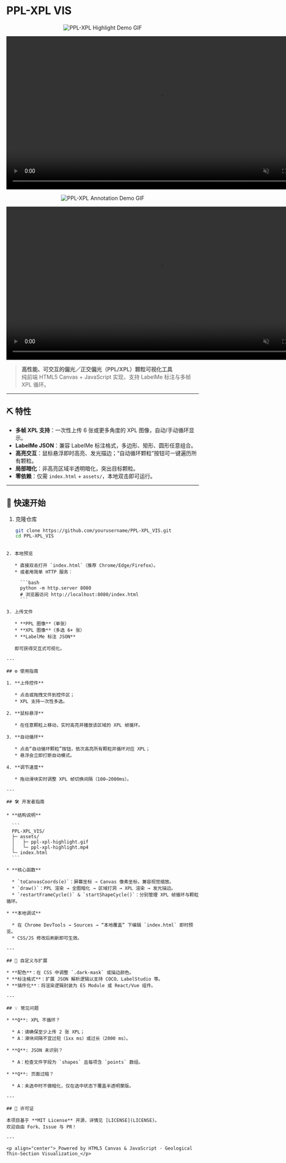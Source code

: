 # PPL-XPL VIS

<p align="center">
  <img src="assets/ppl-xpl_highlight.gif" alt="PPL-XPL Highlight Demo GIF" />
</p>
<p align="center">
  <video controls autoplay loop muted width="800">
    <source src="assets/ppl-xpl_highlight.mp4" type="video/mp4">
    您的浏览器不支持视频播放，请 <a href="assets/ppl-xpl_highlight.mp4">点击这里观看</a>。
  </video>
</p>
<p align="center">
  <img src="assets/ppl-xpl-ins-vis.gif" alt="PPL-XPL Annotation Demo GIF" />
</p>
<p align="center">
  <video controls autoplay loop muted width="800">
    <source src="assets/PPL-XPL-INS-VIS.mp4" type="video/mp4">
    您的浏览器不支持视频播放，请 <a href="assets/PPL-XPL-INS-VIS.mp4">点击这里观看</a>。
  </video>
</p>

> **高性能、可交互的偏光／正交偏光（PPL/XPL）颗粒可视化工具**  
> 纯前端 HTML5 Canvas + JavaScript 实现，支持 LabelMe 标注与多帧 XPL 循环。

---

## ⛏️ 特性

- **多帧 XPL 支持**：一次性上传 6 张或更多角度的 XPL 图像，自动/手动循环显示。  
- **LabelMe JSON**：兼容 LabelMe 标注格式，多边形、矩形、圆形任意组合。  
- **高亮交互**：鼠标悬浮即时高亮、发光描边；“自动循环颗粒”按钮可一键遍历所有颗粒。  
- **局部暗化**：非高亮区域半透明暗化，突出目标颗粒。  
- **零依赖**：仅需 `index.html` + `assets/`，本地双击即可运行。

---

## 🚀 快速开始

1. 克隆仓库  
   ```bash
   git clone https://github.com/yourusername/PPL-XPL_VIS.git
   cd PPL-XPL_VIS
````

2. 本地预览

   * 直接双击打开 `index.html`（推荐 Chrome/Edge/Firefox）。
   * 或者用简单 HTTP 服务：

     ```bash
     python -m http.server 8080
     # 浏览器访问 http://localhost:8080/index.html
     ```

3. 上传文件

   * **PPL 图像**（单张）
   * **XPL 图像**（多选 6+ 张）
   * **LabelMe 标注 JSON**

   即可获得交互式可视化。

---

## ⚙️ 使用指南

1. **上传控件**

   * 点击或拖拽文件到控件区；
   * XPL 支持一次性多选。

2. **鼠标悬浮**

   * 在任意颗粒上移动，实时高亮并播放该区域的 XPL 帧循环。

3. **自动循环**

   * 点击“自动循环颗粒”按钮，依次高亮所有颗粒并循环对应 XPL；
   * 悬浮会立即打断自动模式。

4. **调节速度**

   * 拖动滑块实时调整 XPL 帧切换间隔（100–2000ms）。

---

## 🛠️ 开发者指南

* **结构说明**

  ```
  PPL-XPL_VIS/
  ├─ assets/
  │   ├─ ppl-xpl-highlight.gif
  │   └─ ppl-xpl-highlight.mp4
  └─ index.html
  ```

* **核心函数**

  * `toCanvasCoords(e)`：屏幕坐标 → Canvas 像素坐标，兼容视觉缩放。
  * `draw()`：PPL 渲染 → 全图暗化 → 区域打洞 → XPL 渲染 → 发光描边。
  * `restartFrameCycle()` & `startShapeCycle()`：分别管理 XPL 帧循环与颗粒循环。

* **本地调试**

  * 在 Chrome DevTools → Sources → “本地覆盖” 下编辑 `index.html` 即时预览。
  * CSS/JS 修改后刷新即可生效。

---

## 🎨 自定义与扩展

* **配色**：在 CSS 中调整 `.dark-mask` 或描边颜色。
* **标注格式**：扩展 JSON 解析逻辑以支持 COCO、LabelStudio 等。
* **插件化**：将渲染逻辑封装为 ES Module 或 React/Vue 组件。

---

## 💡 常见问题

* **Q**: XPL 不循环？

  * A：请确保至少上传 2 张 XPL；
  * A：滑块间隔不宜过短（1xx ms）或过长（2000 ms）。

* **Q**: JSON 未识别？

  * A：检查文件字段为 `shapes` 且每项含 `points` 数组。

* **Q**: 页面过暗？

  * A：未选中时不做暗化，仅在选中状态下覆盖半透明蒙版。

---

## 📄 许可证

本项目基于 **MIT License** 开源，详情见 [LICENSE](LICENSE)。
欢迎自由 Fork、Issue 与 PR！

---

<p align="center">_Powered by HTML5 Canvas & JavaScript · Geological Thin-Section Visualization_</p>

